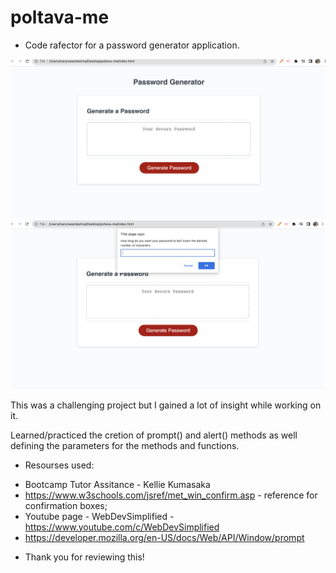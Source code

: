 # poltava-me

* Code rafector for a password generator application.


![The screenshot of the webpage](./Project/poltava%20-%201.png)
![Screenshot 2](./Project/poltava%20-%202.png)


This was a challenging project but I gained a lot of insight while working on it.

Learned/practiced the cretion of prompt() and alert() methods as well defining the parameters for the methods and functions.


* Resourses used:

- Bootcamp Tutor Assitance - Kellie Kumasaka
- https://www.w3schools.com/jsref/met_win_confirm.asp - reference for confirmation boxes;
- Youtube page - WebDevSimplified - https://www.youtube.com/c/WebDevSimplified
- https://developer.mozilla.org/en-US/docs/Web/API/Window/prompt


 * Thank you for reviewing this!